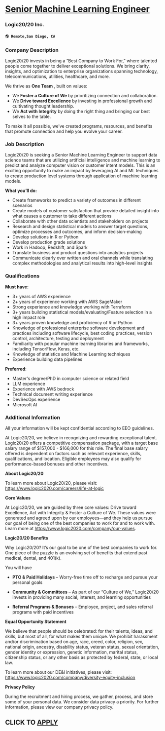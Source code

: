 # [Senior Machine Learning Engineer](https://www.remotewlb.com/apply/senior-machine-learning-engineer-117921)  
### Logic20/20 Inc.  
#### `🌎 Remote,San Diego, CA`  

### **Company Description**

Logic20/20 invests in being a “Best Company to Work For,” where talented people come together to deliver exceptional solutions. We bring clarity, insights, and optimization to enterprise organizations spanning technology, telecommunications, utilities, healthcare, and more.

We thrive as **One Team** , built on values:

  * We **Foster a Culture of We** by prioritizing connection and collaboration. 
  * We **Drive toward Excellence** by investing in professional growth and cultivating thought leadership. 
  * We **Act with Integrity** by doing the right thing and bringing our best selves to the table. 

To make it all possible, we’ve created programs, resources, and benefits that promote connection and help you evolve your career.

### **Job Description**

Logic20/20 is seeking a Senior Machine Learning Engineer to support data science teams that are utilizing artificial intelligence and machine learning to predict and analyze computer vision or customer intent models. This is an exciting opportunity to make an impact by leveraging AI and ML techniques to create production level systems through application of machine learning models.

**What you’ll do:**

  * Create frameworks to predict a variety of outcomes in different scenarios 
  * Create models of customer satisfaction that provide detailed insight into what causes a customer to take different actions 
  * Collaborate with other data scientists and stakeholders on projects 
  * Research and design statistical models to answer target questions, optimize processes and outcomes, and inform decision-making 
  * Develop solutions in R or Python 
  * Develop production grade solutions 
  * Work in Hadoop, Redshift, and Spark 
  * Translate business and product questions into analytics projects 
  * Communicate clearly over written and oral channels while translating complex methodologies and analytical results into high-level insights 

### **Qualifications**

 **Must have:**

  * 3+ years of AWS experience
  * 2+ years of experience working with AWS SageMaker
  * Strong experience and knowledge working with Terraform
  * 3+ years building statistical models/evaluating/Feature selection in a high impact role 
  * 3+ years proven knowledge and proficiency of R or Python
  * Knowledge of professional enterprise software development and practices including software lifecycle, best coding practices, version control, architecture, testing and deployment 
  * Familiarity with popular machine learning libraries and frameworks, including TensorFlow, Keras, etc. 
  * Knowledge of statistics and Machine Learning techniques 
  * Experience building data pipelines 

**Preferred:**

  * Master's degree/PhD in computer science or related field 
  * LLM experience
  * Experience with AWS bedrock
  * Technical document writing experience
  * DevSecOps experience
  * Microsoft AI

###  **Additional Information**

All your information will be kept confidential according to EEO guidelines.

At Logic20/20, we believe in recognizing and rewarding exceptional talent. Logic20/20 offers a competitive compensation package, with a target base salary range of $157,000 - $166,000 for this role. The final base salary offered is dependent on factors such as relevant experience, skills, qualifications, and location. Eligible employees may also qualify for performance-based bonuses and other incentives.

 **About Logic20/20**

To learn more about Logic20/20, please visit: https://www.logic2020.com/careers/life-at-logic

**Core Values**

At Logic20/20, we are guided by three core values: Drive toward Excellence, Act with Integrity & Foster a Culture of We. These values were generated and agreed upon by our employees—and they help us pursue our goal of being one of the best companies to work for and to work with. Learn more at https://www.logic2020.com/company/our-values.

**Logic20/20 Benefits**

Why Logic20/20? It’s our goal to be one of the best companies to work for. One piece of the puzzle is an evolving set of benefits that extend past medical, dental, and 401(k).

You will have

  * **PTO & Paid Holidays** – Worry-free time off to recharge and pursue your personal goals 

  * **Community & Committees** – As part of our “Culture of We,” Logic20/20 invests in providing many social, interest, and learning opportunities 

  * **Referral Programs & Bonuses** – Employee, project, and sales referral programs with paid incentives 

**Equal Opportunity Statement**

We believe that people should be celebrated: for their talents, ideas, and skills, but most of all, for what makes them unique. We prohibit harassment and/or discrimination based on age, race, creed, color, religion, sex, national origin, ancestry, disability status, veteran status, sexual orientation, gender identity or expression, genetic information, marital status, citizenship status, or any other basis as protected by federal, state, or local law.

To learn more about our DE&I initiatives, please visit: https://www.logic2020.com/company/diversity-equity-inclusion

**Privacy Policy**

During the recruitment and hiring process, we gather, process, and store some of your personal data. We consider data privacy a priority. For further information, please view our company privacy policy.

  
## CLICK TO [APPLY](https://www.remotewlb.com/apply/senior-machine-learning-engineer-117921)


